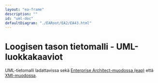```yaml
---
layout: "ea-frame"
description: ""
id: "uml-doc"
defaultDiagram: "./EARoot/EA2/EA43.html"
---
```

# Loogisen tason tietomalli - UML-luokkakaaviot
UML-tietomalli ladattavissa sekä [Enterprise Architect-muodossa (eap)](../rakentamisenluvat.eap) että [XMI-muodossa](../rakentamisenluvat.xml?raw=true).
